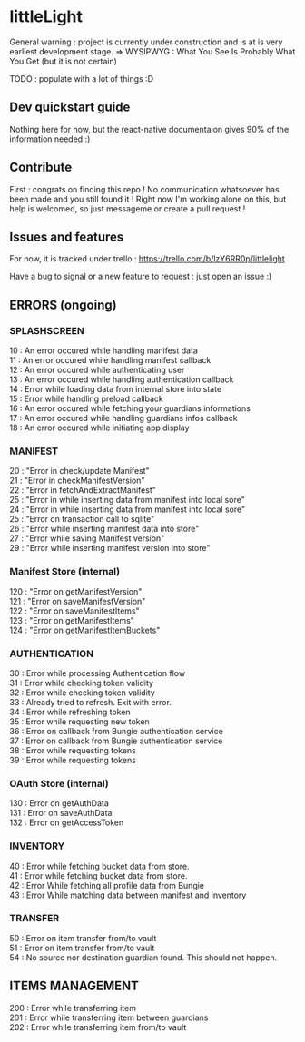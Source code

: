 # littleLight

General warning : 
project is currently under construction and is at is very earliest development stage.
=> WYSIPWYG : What You See Is Probably What You Get (but it is not certain)

TODO : populate with a lot of things :D

## Dev quickstart guide

Nothing here for now, but the react-native documentaion gives 90% of the information needed :)  

## Contribute 

First : congrats on finding this repo ! No communication whatsoever has been made and you still found it !
Right now I'm working alone on this, but help is welcomed, so just messageme or create a pull request !

## Issues and features

For now, it is tracked under trello : https://trello.com/b/lzY6RR0p/littlelight

Have a bug to signal or a new feature to request : just open an issue :)


## ERRORS (ongoing)
  
### SPLASHSCREEN
10 : An error occured while handling manifest data  
11 : An error occured while handling manifest callback  
12 : An error occured while authenticating user  
13 : An error occured while handling authentication callback  
14 : Error while loading data from internal store into state  
15 : Error while handling preload callback  
16 : An error occured while fetching your guardians informations  
17 : An error occured while handling guardians infos callback  
18 : An error occured while initiating app display

### MANIFEST
20 : "Error in check/update Manifest"  
21 : "Error in checkManifestVersion"  
22 : "Error in fetchAndExtractManifest"  
25 : "Error in while inserting data from manifest into local sore"  
24 : "Error in while inserting data from manifest into local sore"  
25 : "Error on transaction call to sqlite"  
26 : "Error while inserting manifest data into store"  
27 : "Error while saving Manifest version"  
29 : "Error while inserting manifest version into store"  
  
### Manifest Store (internal)  
120 : "Error on getManifestVersion"  
121 : "Error on saveManifestVersion"  
122 : "Error on saveManifestItems"  
123 : "Error on getManifestItems"  
124 : "Error on getManifestItemBuckets"  
  
### AUTHENTICATION  
30 : Error while processing Authentication flow  
31 : Error while checking token validity  
32 : Error while checking token validity  
33 : Already tried to refresh. Exit with error.  
34 : Error while refreshing token  
35 : Error while requesting new token  
36 : Error on callback from Bungie authentication service  
37 : Error on callback from Bungie authentication service  
38 : Error while requesting tokens  
39 : Error while requesting tokens  
  
### OAuth Store (internal)  
130 : Error on getAuthData  
131 : Error on saveAuthData  
132 : Error on getAccessToken  

### INVENTORY
40 : Error while fetching bucket data from store.  
41 : Error while fetching bucket data from store.  
42 : Error While fetching all profile data from Bungie  
43 : Error While matching data between manifest and inventory  
  
### TRANSFER  
50 : Error on item transfer from/to vault  
51 : Error on item transfer from/to vault  
54 : No source nor destination guardian found. This should not happen.  
  
## ITEMS MANAGEMENT  
200 : Error while transferring item  
201 : Error while transferring item between guardians  
202 : Error while transferring item from/to vault  